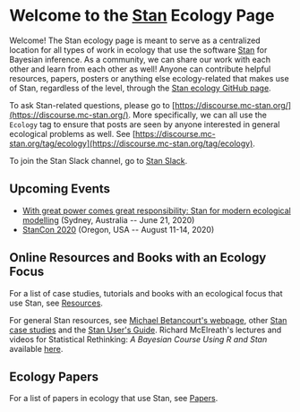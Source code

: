 # Welcome to the [Stan](https://mc-stan.org/) Ecology Page

Welcome! The Stan ecology page is meant to serve as a centralized location for all types of work in ecology that use the software [Stan](https://mc-stan.org/) for Bayesian inference. As a community, we can share our work with each other and learn from each other as well! Anyone can contribute helpful resources, papers, posters or anything else ecology-related that makes use of Stan, regardless of the level, through the [Stan ecology GitHub page](https://github.com/StanEcology/stanecology.github.io). 

To ask Stan-related questions, please go to [https://discourse.mc-stan.org/](https://discourse.mc-stan.org/). More specifically, we can all use the `Ecology` tag to ensure that posts are seen by anyone interested in general ecological problems as well. See [https://discourse.mc-stan.org/tag/ecology](https://discourse.mc-stan.org/tag/ecology). 

To join the Stan Slack channel, go to [Stan Slack](https://join.slack.com/t/mc-stan/shared_invite/enQtMzAyNzg1ODQ5MDczLTc1M2Q1YzM4ZjY5MzRjMGFlNDcyYzRhOGYxNTRlZjRlZjI2YzYxZjYyMDRlNDYzOTY5YzU5MTgzM2JlZjAxNTk).

## Upcoming Events

- [With great power comes great responsibility: Stan for modern ecological modelling](http://www.isec2020.org/training-program#ShortCourses) (Sydney, Australia -- June 21, 2020)
- [StanCon 2020](https://mc-stan.org/events/stancon2020/) (Oregon, USA -- August 11-14, 2020)

## Online Resources and Books with an Ecology Focus

For a list of case studies, tutorials and books with an ecological focus that use Stan, see [Resources](resources_and_books.md).

For general Stan resources, see [Michael Betancourt's webpage](https://betanalpha.github.io/writing/), other [Stan case studies](https://mc-stan.org/users/documentation/case-studies) and the [Stan User's Guide](https://mc-stan.org/docs/2_22/stan-users-guide/index.html). Richard McElreath's lectures and videos for Statistical Rethinking: _A Bayesian Course Using R and Stan_ available [here](https://github.com/rmcelreath/statrethinking_winter2019). 

## Ecology Papers 

For a list of papers in ecology that use Stan, see [Papers](papers.md).


